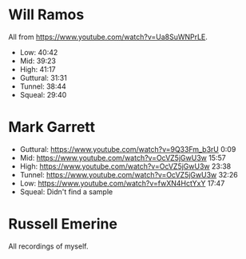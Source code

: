 # Will Ramos
All from <https://www.youtube.com/watch?v=Ua8SuWNPrLE>.
- Low: 40:42
- Mid: 39:23
- High: 41:17
- Guttural: 31:31
- Tunnel: 38:44
- Squeal: 29:40

# Mark Garrett
- Guttural: <https://www.youtube.com/watch?v=9Q33Fm_b3rU> 0:09
- Mid: <https://www.youtube.com/watch?v=OcVZ5jGwU3w> 15:57
- High: <https://www.youtube.com/watch?v=OcVZ5jGwU3w> 23:38
- Tunnel: <https://www.youtube.com/watch?v=OcVZ5jGwU3w> 32:26
- Low: <https://www.youtube.com/watch?v=fwXN4HctYxY> 17:47
- Squeal: Didn't find a sample

# Russell Emerine
All recordings of myself.


